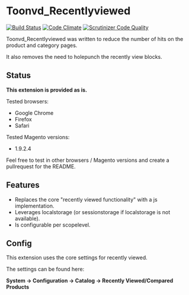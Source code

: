 # Toonvd_Recentlyviewed
[![Build Status](https://travis-ci.org/toonvd/magento-localstorage-recentlyviewed.svg?branch=master)](https://travis-ci.org/toonvd/magento-localstorage-recentlyviewed)
[![Code Climate](https://codeclimate.com/github/toonvd/magento-localstorage-recentlyviewed/badges/gpa.svg)](https://codeclimate.com/github/toonvd/magento-localstorage-recentlyviewed)
[![Scrutinizer Code Quality](https://scrutinizer-ci.com/g/toonvd/magento-localstorage-recentlyviewed/badges/quality-score.png?b=master)](https://scrutinizer-ci.com/g/toonvd/magento-localstorage-recentlyviewed/?branch=master)

Toonvd_Recentlyviewed was written to reduce the number of hits on the product and category pages.

It also removes the need to holepunch the recently view blocks.

## Status

**This extension is provided as is.**

Tested browsers: 
* Google Chrome
* Firefox
* Safari

Tested Magento versions:
* 1.9.2.4

Feel free to test in other browsers / Magento versions and create a pullrequest for the README.

## Features

* Replaces the core "recently viewed functionality" with a js implementation.
* Leverages localstorage (or sessionstorage if localstorage is not available).
* Is configurable per scopelevel.

## Config

This extension uses the core settings for recently viewed.

The settings can be found here:

**System -> Configuration -> Catalog -> Recently Viewed/Compared Products**

